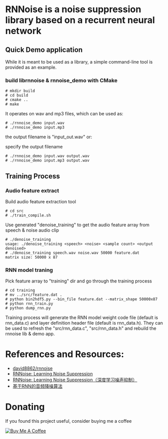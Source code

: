 # RNNoise is a noise suppression library based on a recurrent neural network


## Quick Demo application
While it is meant to be used as a library, a simple command-line tool is
provided as an example.

### build librnnoise & rnnoise_demo with CMake

```shell
# mkdir build
# cd build
# cmake ..
# make
```

It operates on wav and mp3 files, which can be used as:
```shell
# ./rnnoise_demo input.wav
# ./rnnoise_demo input.mp3
```

the output filename is "input_out.wav"
or:

specify the output filename
```shell
# ./rnnoise_demo input.wav output.wav
# ./rnnoise_demo input.mp3 output.wav
```

## Training Process

### Audio feature extract
Build audio feature extraction tool
```shell
# cd src
# ./train_compile.sh
```
Use generated "denoise_training" to get the audio feature array from speech & noise audio clip
```shell
# ./denoise_training
usage: ./denoise_training <speech> <noise> <sample count> <output denoised>
# ./denoise_training speech.wav noise.wav 50000 feature.dat
matrix size: 50000 x 87
```

### RNN model traning
Pick feature array to "training" dir and go through the training process
```shell
# cd training
# mv ../src/feature.dat .
# python bin2hdf5.py --bin_file feature.dat --matrix_shape 50000x87
# python rnn_train.py
# python dump_rnn.py
```
Training process will generate the RNN model weight code file (default is rnn_data.c) and layer definition header file (default is rnn_data.h). They can be used to refresh the "src/rnn_data.c", "src/rnn_data.h" and rebuild the rnnoise lib & demo app.

# References and Resources:
- [david8862/rnnoise](https://github.com/david8862/rnnoise)
- [RNNoise: Learning Noise Suppression](https://people.xiph.org/~jm/demo/rnnoise/)
- [RNNoise: Learning Noise Suppression（深度学习噪声抑制）](https://blog.csdn.net/dakeboy/article/details/88039977)
- [基于RNN的音频降噪算法](https://cloud.tencent.com/developer/article/1094567)

# Donating

If you found this project useful, consider buying me a coffee

<a href="https://img2018.cnblogs.com/blog/824862/201809/824862-20180930223603138-1708589189.png" target="_blank"><img src="https://www.buymeacoffee.com/assets/img/custom_images/black_img.png" alt="Buy Me A Coffee" style="height: auto !important;width: auto !important;" ></a>

